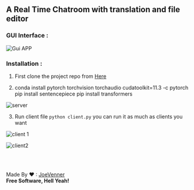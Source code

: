  
A Real Time Chatroom with translation and file editor
-
### GUI Interface : 

![Gui APP](https://i.ibb.co/vdvnyJn/cl1.png)

### Installation : 

 1. First clone the project repo from [Here](https://github.com/joeVenner/Python-Chat-Gui-App) 
 
 2. conda install pytorch torchvision torchaudio cudatoolkit=11.3 -c pytorch
 pip install sentencepiece
 pip install transformers
    
![server](https://i.ibb.co/kSkn8jS/server.png)
 
 3. Run client file  `python client.py` you can run it as much as clients you want
	
![client 1](https://i.ibb.co/y8MwTwL/cl3.png)

![client2](https://i.ibb.co/MNhHMsv/client2.png)


<br><br>

Made By ❤ : [JoeVenner](mailto:ylafrimi@gmail.com)<br>
**Free Software, Hell Yeah!**

  

	 

  


